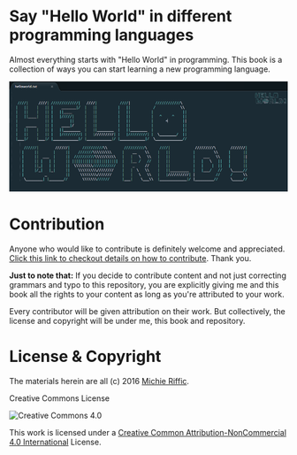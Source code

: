 # Say "Hello World" in different programming languages

Almost everything starts with "Hello World" in programming. This book is a collection of ways you can start learning a new programming language.

![Hello World](https://raw.githubusercontent.com/michieriffic/say-hello-world/master/HelloWorld.png)

# Contribution

Anyone who would like to contribute is definitely welcome and appreciated. [Click this link to checkout details on how to contribute](https://github.com/michieriffic/say-hello-world/blob/master/Contribution%20README.md). Thank you.

**Just to note that:**
If you decide to contribute content and not just correcting grammars and typo to this repository, you are explicitly giving me and this book all the rights to your content as long as you're attributed to your work. 

Every contributor will be given attribution on their work. But collectively, the license and copyright will be under me, this book and repository. 


# License & Copyright

The materials herein are all (c) 2016 [Michie Riffic](https://twitter.com/michieriffic).

Creative Commons License

![Creative Commons 4.0](https://licensebuttons.net/l/by-nc/3.0/88x31.png)

This work is licensed under a [Creative Common Attribution-NonCommercial 4.0 International](https://creativecommons.org/licenses/by-nc/4.0/) License.

